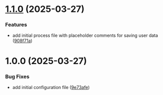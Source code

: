 # [1.1.0](https://github.com/idylicaro/changelog-test/compare/v1.0.0...v1.1.0) (2025-03-27)


### Features

* add initial process file with placeholder comments for saving user data ([908f71a](https://github.com/idylicaro/changelog-test/commit/908f71ac345d3a0d80add3a728d7f74b052b6f73))

# 1.0.0 (2025-03-27)


### Bug Fixes

* add initial configuration file ([9e73afe](https://github.com/idylicaro/changelog-test/commit/9e73afec1a5235372fb1a285a9840ee7f6f37e9a))

